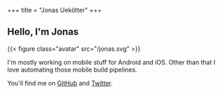 +++
title = "Jonas Uekötter"
+++

## Hello, I'm Jonas

{{< figure class="avatar" src="/jonas.svg" >}}

I'm mostly working on mobile stuff for Android and iOS. Other than that I love
automating those mobile build pipelines.

You'll find me on [GitHub](https://github.com/ueman) and [Twitter](https://twitter.com/ue_man).
